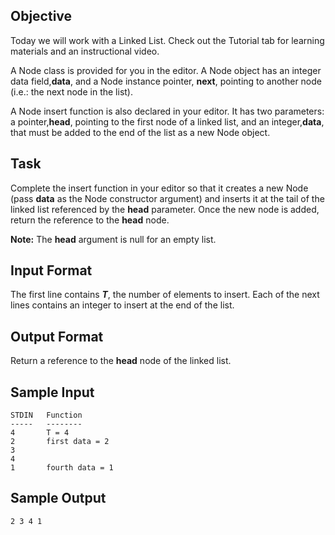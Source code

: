 ## Objective
Today we will work with a Linked List. Check out the Tutorial tab for learning materials and an instructional video.

A Node class is provided for you in the editor. A Node object has an integer data field,**data**, and a Node instance pointer, **next**, pointing to another node (i.e.: the next node in the list).

A Node insert function is also declared in your editor. It has two parameters: a pointer,**head**, pointing to the first node of a linked list, and an integer,**data**, that must be added to the end of the list as a new Node object.

## Task
Complete the insert function in your editor so that it creates a new Node (pass **data** as the Node constructor argument) and inserts it at the tail of the linked list referenced by the **head** parameter. Once the new node is added, return the reference to the **head** node.

**Note:** The **head** argument is null for an empty list.

## Input Format

The first line contains ***T***, the number of elements to insert.
Each of the next  lines contains an integer to insert at the end of the list.

## Output Format

Return a reference to the **head** node of the linked list.

## Sample Input

```
STDIN   Function
-----   --------
4       T = 4
2       first data = 2
3
4
1       fourth data = 1

```
## Sample Output

```
2 3 4 1

```
